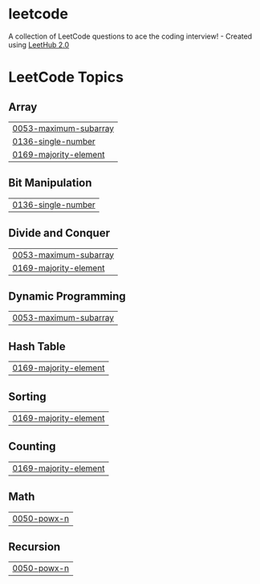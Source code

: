 # leetcode
A collection of LeetCode questions to ace the coding interview! - Created using [LeetHub 2.0](https://github.com/maitreya2954/LeetHub-2.0-Firefox)

<!---LeetCode Topics Start-->
# LeetCode Topics
## Array
|  |
| ------- |
| [0053-maximum-subarray](https://github.com/ADITYA15062005/leetcode/tree/master/0053-maximum-subarray) |
| [0136-single-number](https://github.com/ADITYA15062005/leetcode/tree/master/0136-single-number) |
| [0169-majority-element](https://github.com/ADITYA15062005/leetcode/tree/master/0169-majority-element) |
## Bit Manipulation
|  |
| ------- |
| [0136-single-number](https://github.com/ADITYA15062005/leetcode/tree/master/0136-single-number) |
## Divide and Conquer
|  |
| ------- |
| [0053-maximum-subarray](https://github.com/ADITYA15062005/leetcode/tree/master/0053-maximum-subarray) |
| [0169-majority-element](https://github.com/ADITYA15062005/leetcode/tree/master/0169-majority-element) |
## Dynamic Programming
|  |
| ------- |
| [0053-maximum-subarray](https://github.com/ADITYA15062005/leetcode/tree/master/0053-maximum-subarray) |
## Hash Table
|  |
| ------- |
| [0169-majority-element](https://github.com/ADITYA15062005/leetcode/tree/master/0169-majority-element) |
## Sorting
|  |
| ------- |
| [0169-majority-element](https://github.com/ADITYA15062005/leetcode/tree/master/0169-majority-element) |
## Counting
|  |
| ------- |
| [0169-majority-element](https://github.com/ADITYA15062005/leetcode/tree/master/0169-majority-element) |
## Math
|  |
| ------- |
| [0050-powx-n](https://github.com/ADITYA15062005/leetcode/tree/master/0050-powx-n) |
## Recursion
|  |
| ------- |
| [0050-powx-n](https://github.com/ADITYA15062005/leetcode/tree/master/0050-powx-n) |
<!---LeetCode Topics End-->